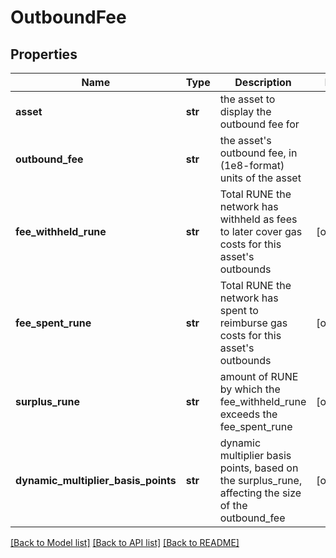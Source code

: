 # OutboundFee

## Properties
Name | Type | Description | Notes
------------ | ------------- | ------------- | -------------
**asset** | **str** | the asset to display the outbound fee for | 
**outbound_fee** | **str** | the asset&#x27;s outbound fee, in (1e8-format) units of the asset | 
**fee_withheld_rune** | **str** | Total RUNE the network has withheld as fees to later cover gas costs for this asset&#x27;s outbounds | [optional] 
**fee_spent_rune** | **str** | Total RUNE the network has spent to reimburse gas costs for this asset&#x27;s outbounds | [optional] 
**surplus_rune** | **str** | amount of RUNE by which the fee_withheld_rune exceeds the fee_spent_rune | [optional] 
**dynamic_multiplier_basis_points** | **str** | dynamic multiplier basis points, based on the surplus_rune, affecting the size of the outbound_fee | [optional] 

[[Back to Model list]](../README.md#documentation-for-models) [[Back to API list]](../README.md#documentation-for-api-endpoints) [[Back to README]](../README.md)

